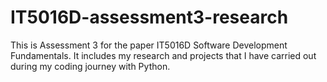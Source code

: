 # IT5016D-assessment3-research
This is Assessment 3 for the paper IT5016D Software Development Fundamentals. It includes my research and projects that I have carried out during my coding journey with Python.
